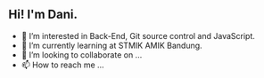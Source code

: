 ## Hi! I'm Dani.
- 👀 I’m interested in Back-End, Git source control and JavaScript.
- 🌱 I’m currently learning at STMIK AMIK Bandung.
- 💞️ I’m looking to collaborate on ...
- 📫 How to reach me ...

<!---
CupCLoud22/CupCLoud22 is a ✨ special ✨ repository because its `README.md` (this file) appears on your GitHub profile.
You can click the Preview link to take a look at your changes.
--->
